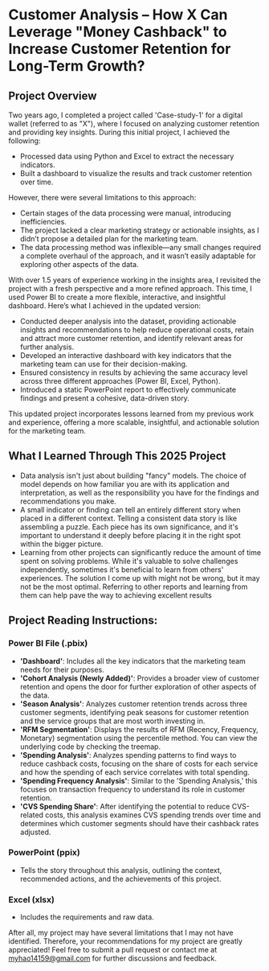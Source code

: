 # Customer Analysis – How X Can Leverage "Money Cashback" to Increase Customer Retention for Long-Term Growth?

## Project Overview

Two years ago, I completed a project called 'Case-study-1' for a digital wallet (referred to as "X"), where I focused on analyzing customer retention and providing key insights. During this initial project, I achieved the following:

- Processed data using Python and Excel to extract the necessary indicators.
- Built a dashboard to visualize the results and track customer retention over time.

However, there were several limitations to this approach:

- Certain stages of the data processing were manual, introducing inefficiencies.
- The project lacked a clear marketing strategy or actionable insights, as I didn’t propose a detailed plan for the marketing team.
- The data processing method was inflexible—any small changes required a complete overhaul of the approach, and it wasn’t easily adaptable for exploring other aspects of the data.

With over 1.5 years of experience working in the insights area, I revisited the project with a fresh perspective and a more refined approach. This time, I used Power BI to create a more flexible, interactive, and insightful dashboard. Here’s what I achieved in the updated version:

- Conducted deeper analysis into the dataset, providing actionable insights and recommendations to help reduce operational costs, retain and attract more customer retention, and identify relevant areas for further analysis.
- Developed an interactive dashboard with key indicators that the marketing team can use for their decision-making.
- Ensured consistency in results by achieving the same accuracy level across three different approaches (Power BI, Excel, Python).
- Introduced a static PowerPoint report to effectively communicate findings and present a cohesive, data-driven story.

This updated project incorporates lessons learned from my previous work and experience, offering a more scalable, insightful, and actionable solution for the marketing team.

## What I Learned Through This 2025 Project

- Data analysis isn't just about building "fancy" models. The choice of model depends on how familiar you are with its application and interpretation, as well as the responsibility you have for the findings and recommendations you make.
- A small indicator or finding can tell an entirely different story when placed in a different context. Telling a consistent data story is like assembling a puzzle. Each piece has its own significance, and it's important to understand it deeply before placing it in the right spot within the bigger picture.
- Learning from other projects can significantly reduce the amount of time spent on solving problems. While it's valuable to solve challenges independently, sometimes it's beneficial to learn from others' experiences. The solution I come up with might not be wrong, but it may not be the most optimal. Referring to other reports and learning from them can help pave the way to achieving excellent results

## Project Reading Instructions:

### Power BI File (.pbix)

- **'Dashboard'**: Includes all the key indicators that the marketing team needs for their purposes.
- **'Cohort Analysis (Newly Added)'**: Provides a broader view of customer retention and opens the door for further exploration of other aspects of the data.
- **'Season Analysis'**: Analyzes customer retention trends across three customer segments, identifying peak seasons for customer retention and the service groups that are most worth investing in.
- **'RFM Segmentation'**: Displays the results of RFM (Recency, Frequency, Monetary) segmentation using the percentile method. You can view the underlying code by checking the treemap.
- **'Spending Analysis'**: Analyzes spending patterns to find ways to reduce cashback costs, focusing on the share of costs for each service and how the spending of each service correlates with total spending.
- **'Spending Frequency Analysis'**: Similar to the 'Spending Analysis,' this focuses on transaction frequency to understand its role in customer retention.
- **'CVS Spending Share'**: After identifying the potential to reduce CVS-related costs, this analysis examines CVS spending trends over time and determines which customer segments should have their cashback rates adjusted.

### PowerPoint (ppix)

- Tells the story throughout this analysis, outlining the context, recommended actions, and the achievements of this project.

### Excel (xlsx)

- Includes the requirements and raw data.


After all, my project may have several limitations that I may not have identified. Therefore, your recommendations for my project are greatly appreciated! Feel free to submit a pull request or contact me at myhao14159@gmail.com for further discussions and feedback.
